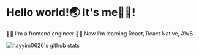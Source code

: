 # Hello world!🌏 It's me🙋‍♂!

👨‍💻 I'm a frontend engineer
👨‍🏫 Now I'm learning React, React Native, AWS

![hayyim0626's github stats](https://github-readme-stats.vercel.app/api?username=hayyim0626&show_icons=true)
